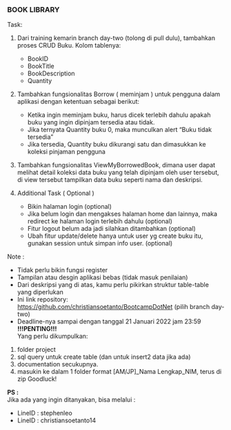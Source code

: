 ### BOOK LIBRARY
Task:  
1.	Dari training kemarin branch day-two (tolong di pull dulu), tambahkan proses CRUD Buku. Kolom tablenya:
	-	BookID
	-	BookTitle
  	-	BookDescription
  	-	Quantity  
2. Tambahkan fungsionalitas Borrow ( meminjam ) untuk pengguna dalam aplikasi dengan ketentuan sebagai berikut:  
  	- Ketika ingin meminjam buku, harus dicek terlebih dahulu apakah buku yang ingin dipinjam tersedia atau tidak.
  	-	Jika ternyata Quantity buku 0, maka munculkan alert “Buku tidak tersedia”
  	-	Jika tersedia, Quantity buku dikurangi satu dan dimasukkan ke koleksi pinjaman pengguna
3.	Tambahkan fungsionalitas ViewMyBorrowedBook, dimana user dapat melihat detail koleksi data buku yang telah dipinjam oleh user tersebut, di view tersebut tampilkan data buku seperti nama dan deskripsi.  

4. Additional Task ( Optional )
	- Bikin halaman login (optional) 
  	- Jika belum login dan mengakses halaman home dan lainnya, maka redirect ke halaman login terlebih dahulu (optional)
  	- Fitur logout belum ada jadi silahkan ditambahkan (optional)
  	- Ubah fitur update/delete hanya untuk user yg create buku itu, gunakan session untuk simpan info user. (optional)  
  
Note :
-	Tidak perlu bikin fungsi register
-	Tampilan atau desgin aplikasi bebas (tidak masuk penilaian)
-	Dari deskripsi yang di atas, kamu perlu pikirkan struktur table-table yang diperlukan
-	Ini link repository: https://github.com/christiansoetanto/BootcampDotNet (pilih branch day-two)  
- 	Deadline-nya sampai dengan tanggal 21 Januari 2022 jam 23:59  
**!!!PENTING!!!**  
Yang perlu dikumpulkan:
1.	folder project
2.	sql query untuk create table (dan untuk insert2 data jika ada)
3.	documentation secukupnya.
4.	masukin ke dalam 1 folder format [AM/JP]_Nama Lengkap_NIM, terus di zip
Goodluck!

**PS :**   
Jika ada yang ingin ditanyakan, bisa melalui : 
-	LineID : stephenleo
-	LineID : christiansoetanto14
